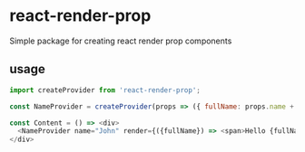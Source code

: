 # react-render-prop
Simple package for creating react render prop components


## usage
```js
import createProvider from 'react-render-prop';

const NameProvider = createProvider(props => ({ fullName: props.name + " Doe" }));

const Content = () => <div>
  <NameProvider name="John" render={({fullName}) => <span>Hello {fullName}</span>} />
</div>
```